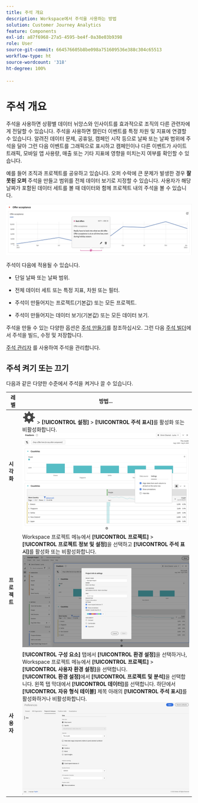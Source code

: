 ```yaml
---
title: 주석 개요
description: Workspace에서 주석을 사용하는 방법
solution: Customer Journey Analytics
feature: Components
exl-id: a87f6968-27a5-4595-be4f-0a38e03b9398
role: User
source-git-commit: 664576605b8be098a751609536e388c304c65513
workflow-type: ht
source-wordcount: '318'
ht-degree: 100%

---
```


# 주석 개요

주석을 사용하면 상황별 데이터 뉘앙스와 인사이트를 효과적으로 조직의 다른 관련자에게 전달할 수 있습니다. 주석을 사용하면 캘린더 이벤트를 특정 차원 및 지표에 연결할 수 있습니다. 알려진 데이터 문제, 공휴일, 캠페인 시작 등으로 날짜 또는 날짜 범위에 주석을 달아 그런 다음 이벤트를 그래픽으로 표시하고 캠페인이나 다른 이벤트가 사이트 트래픽, 모바일 앱 사용량, 매출 또는 기타 지표에 영향을 미치는지 여부를 확인할 수 있습니다.

예를 들어 조직과 프로젝트를 공유하고 있습니다. 오퍼 수락에 큰 문제가 발생한 경우 **잘못된 오퍼** 주석을 만들고 범위를 전체 데이터 보기로 지정할 수 있습니다. 사용자가 해당 날짜가 포함된 데이터 세트를 볼 때 데이터와 함께 프로젝트 내의 주석을 볼 수 있습니다.

![Line chart with annotation highlighted.](assets/annotation-example.png)

주석이 다음에 적용될 수 있습니다.

* 단일 날짜 또는 날짜 범위.

* 전체 데이터 세트 또는 특정 지표, 차원 또는 필터.

* 주석이 만들어지는 프로젝트(기본값) 또는 모든 프로젝트.

* 주석이 만들어지는 데이터 보기(기본값) 또는 모든 데이터 보기.

주석을 만들 수 있는 다양한 옵션은 [주석 만들기](/help/components/annotations/create-annotations.md)를 참조하십시오. 그런 다음 [주석 빌더](create-annotations.md#annotation-builder)에서 주석을 빌드, 수정 및 저장합니다.

[주석 관리자](manage-annotations.md) 를 사용하여 주석을 관리합니다.

## 주석 켜기 또는 끄기

다음과 같은 다양한 수준에서 주석을 켜거나 끌 수 있습니다.

| 레벨 | 방법... |
|---|---|
| **시각화** | ![Setting](/help/assets/icons/Setting.svg) > **[!UICONTROL 설정]** >  **[!UICONTROL 주석 표시]**&#x200B;를 활성화 또는 비활성화합니다.<br/>![Enable disable annotations for a visualization](/help/components/annotations/assets/annotations-visualization.png) |
| **프로젝트** | Workspace 프로젝트 메뉴에서 **[!UICONTROL 프로젝트]** > **[!UICONTROL 프로젝트 정보 및 설정]**&#x200B;을 선택하고 **[!UICONTROL 주석 표시]**&#x200B;를 활성화 또는 비활성화합니다.<br/>![Enable disable annotations for a project](/help/components/annotations/assets/annotations-project.png) |
| **사용자** | **[!UICONTROL 구성 요소]** 탭에서 **[!UICONTROL 환경 설정]**&#x200B;을 선택하거나, Workspace 프로젝트 메뉴에서 **[!UICONTROL 프로젝트]** > **[!UICONTROL 사용자 환경 설정]**&#x200B;을 선택합니다. <br/> **[!UICONTROL 환경 설정]**&#x200B;에서 **[!UICONTROL 프로젝트 및 분석]**&#x200B;을 선택합니다. 왼쪽 탭 막대에서 **[!UICONTROL 데이터]**&#x200B;를 선택합니다. 하단에서 **[!UICONTROL 자유 형식 테이블]** 제목 아래의 **[!UICONTROL 주석 표시]**&#x200B;를 활성화하거나 비활성화합니다.<br/>![Enable disable annotations for a user](/help/components/annotations/assets/annotations-user.png) |
